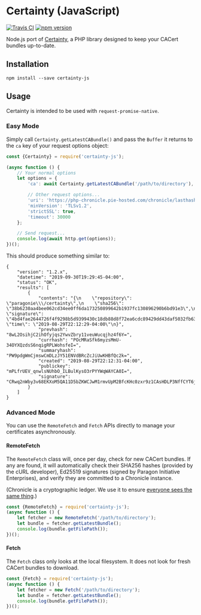 # Certainty (JavaScript)

[![Travis CI](https://travis-ci.org/paragonie/certainty-js.svg?branch=master)](https://travis-ci.org/paragonie/certainty-js)
[![npm version](https://img.shields.io/npm/v/certainty-js.svg)](https://npm.im/certainty-js)

Node.js port of [Certainty](https://github.com/paragonie/certainty), a PHP library
designed to keep your CACert bundles up-to-date.

## Installation

```terminal
npm install --save certainty-js
```

## Usage

Certainty is intended to be used with `request-promise-native`.

### Easy Mode

Simply call `Certainty.getLatestCABundle()` and pass the `Buffer`
it returns to the `ca` key of your request options object:

```javascript
const {Certainty} = require('certainty-js');

(async function () {
    // Your normal options
    let options = {
        'ca': await Certainty.getLatestCABundle('/path/to/directory'),

        // Other request options...
        'uri': 'https://php-chronicle.pie-hosted.com/chronicle/lasthash',
        'minVersion': 'TLSv1.2',
        'strictSSL': true,
        'timeout': 30000
    };

    // Send request...
    console.log(await http.get(options));
})();
```

This should produce something similar to:

```
{
    "version": "1.2.x",
    "datetime": "2019-09-30T19:29:45-04:00",
    "status": "OK",
    "results": [
        {
            "contents": "{\n    \"repository\": \"paragonie\\\/certainty\",\n    \"sha256\": \"38b6230aa4bee062cd34ee0ff6da173250899642b1937fc130896290b6bd91e3\",\n    \"signature\": \"4bd4fae2644726f4f9298b5d9399430c18db88d8f72ea6cdc89429dd43daf5032fb632912697643549938277a7b5235c3353da1b79ff14da3333aef16acfdd03\",\n    \"time\": \"2019-08-29T22:12:29-04:00\"\n}",
            "prevhash": "8wL2OsihjC2ihOfyjqs2YwvZbry11veuWucqjhz4f6Y=",
            "currhash": "POcMRaSfk6myzsMmU-34OYXQzdsS6nqigRPLWohsfeI=",
            "summaryhash": "PW9pdgWmCjmswCmDLzJY51ENVdBRcZcJiUwKHBfQc2k=",
            "created": "2019-08-29T22:12:31-04:00",
            "publickey": "mPLfrUEV_qnwlsNUhbO_ILBulKysO3rPYYWqWAYCA0I=",
            "signature": "CRwq2nWby3v68EKXoM5QA11D5bZKWCJwM1rmvUpM2BfcKHc0zxr9z1CAsHDLP3NffCYT6jCKmTj6H07VgaFJCw=="
        }
    ]
}
```

### Advanced Mode

You can use the `RemoteFetch` and `Fetch` APIs directly to manage your
certificates asynchronously.

#### RemoteFetch

The `RemoteFetch` class will, once per day, check for new CACert bundles.
If any are found, it will automatically check their SHA256 hashes (provided
by the cURL developer), Ed25519 signatures (signed by Paragon Initiative
Enterprises), and verify they are committed to a Chronicle instance.

(Chronicle is a cryptographic ledger. We use it to ensure 
[everyone sees the same thing](https://defuse.ca/triangle-of-secure-code-delivery.htm).) 

```javascript
const {RemoteFetch} = require('certainty-js');
(async function () {
    let fetcher = new RemoteFetch('/path/to/directory');
    let bundle = fetcher.getLatestBundle();
    console.log(bundle.getFilePath());
})();
```

#### Fetch

The `Fetch` class only looks at the local filesystem. It does not look for
fresh CACert bundles to download.

```javascript
const {Fetch} = require('certainty-js');
(async function () {
    let fetcher = new Fetch('/path/to/directory');
    let bundle = fetcher.getLatestBundle();
    console.log(bundle.getFilePath());
})();
```

